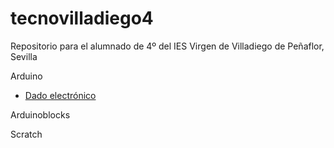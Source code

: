 # tecnovilladiego4
Repositorio para el alumnado de 4º del IES Virgen de Villadiego de Peñaflor, Sevilla

Arduino

- [Dado electrónico](/Arduino/dado_electrónico/README.md)

Arduinoblocks

Scratch